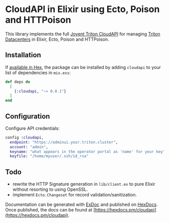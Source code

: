 # CloudAPI in Elixir using Ecto, Poison and HTTPoison

This library implements the full [Joyent Triton CloudAPI](https://apidocs.joyent.com/cloudapi/) for managing [Triton Datacenters](https://www.joyent.com) in Elixir, Ecto, Poison and HTTPoison.

## Installation

If [available in Hex](https://hex.pm/docs/publish), the package can be installed
by adding `cloudapi` to your list of dependencies in `mix.exs`:

```elixir
def deps do
  [
    {:cloudapi, "~> 0.0.1"}
  ]
end
```

## Configuration

Configure API credentials:

```elixir
config :cloudapi,
  endpoint: "https://adminui.your.triton.cluster",
  account: "admin",
  keyname: "what appears in the operator portal as 'name' for your key",
  keyfile: "/home/myuser/.ssh/id_rsa"
```

## Todo

- rewrite the HTTP Signature generation in ```lib/client.ex``` to pure Elixir without resorting to using OpenSSL.
- implement ```Ecto.Changeset``` for record validation/sanitization.

Documentation can be generated with [ExDoc](https://github.com/elixir-lang/ex_doc)
and published on [HexDocs](https://hexdocs.pm). Once published, the docs can
be found at [https://hexdocs.pm/cloudapi](https://hexdocs.pm/cloudapi).

